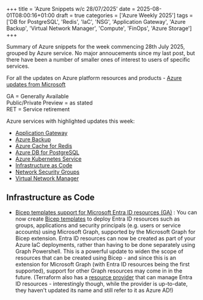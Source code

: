 +++
title = 'Azure Snippets w/c 28/07/2025'
date = 2025-08-01T08:00:16+01:00
draft = true
categories = ['Azure Weekly 2025']
tags = ['DB for PostgreSQL', 'Redis', 'IaC', 'NSG', 'Application Gateway', 'Azure Backup', 'Virtual Network Manager', 'Compute', 'FinOps', 'Azure Storage']
+++

Summary of Azure snippets for the week commencing 28th July 2025, grouped by Azure service. No major annoucements since my last post, but there have been a number of smaller ones of interest to users of specific services.

For all the updates on Azure platform resources and products - [Azure updates from Microsoft](https://azure.microsoft.com/updates/)

GA = Generally Available  
Public/Private Preview = as stated  
RET = Service retirement

Azure services with highlighted updates this week:

- [Application Gateway](#application-gateway)
- [Azure Backup](#azure-backup)
- [Azure Cache for Redis](#azure-cache-for-redis)
- [Azure DB for PostgreSQL](#azure-db-for-postgresql)
- [Azure Kubernetes Service](#azure-kubernetes-service)
- [Infrastructure as Code](#infrastructure-as-code)
- [Network Security Groups](#network-security-groups)
- [Virtual Network Manager](#virtual-network-manager)

## Infrastructure as Code

- [Bicep templates support for Microsoft Entra ID resources (GA)](https://techcommunity.microsoft.com/blog/azuregovernanceandmanagementblog/announcing-ga-of-bicep-templates-support-for-microsoft-entra-id-resources/4437163) : You can now create [Bicep templates](https://learn.microsoft.com/en-us/graph/templates/bicep/) to deploy Entra ID resources such as groups, applications and security principals (e.g. users or service accounts) using Microsoft Graph, supported by the Microsoft Graph for Bicep extension. Entra ID resources can now be created as part of your Azure IaC deployments, rather than having to be done separately using Graph Powershell. This is a powerful update to widen the scope of resources that can be created using Bicep - and since this is an extension for Microsoft Graph (with Entra ID resources being the first supported), support for other Graph resources may come in in the future. (Terraform also has a [resource provider](https://registry.terraform.io/providers/hashicorp/azuread/latest) that can manage Entra ID resources - interestingly though, while the provider is up-to-date, they haven't updated its name and still refer to it as Azure AD!)
